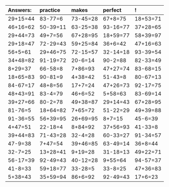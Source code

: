 | Answers: | practice | makes | perfect | ! |
| :--- | :--- | :--- | :--- | :--- |
| 29+15=44 | 83-77=6 | 73-45=28 | 67+8=75 | 18+53=71 | 
| 46+16=62 | 50-39=11 | 63-25=38 | 93-16=77 | 37+28=65 | 
| 29+44=73 | 49+7=56 | 67+28=95 | 18+59=77 | 58+39=97 | 
| 29+18=47 | 72-29=43 | 59+25=84 | 36+6=42 | 47+16=63 | 
| 56+5=61 | 29+46=75 | 72-15=57 | 32-14=18 | 93-39=54 | 
| 34+48=82 | 91-19=72 | 20-6=14 | 90-2=88 | 82-33=49 | 
| 8+29=37 | 66-58=8 | 7+86=93 | 47+27=74 | 83-68=15 | 
| 18+65=83 | 90-81=9 | 4+38=42 | 51-43=8 | 80-67=13 | 
| 84-67=17 | 48+8=56 | 17+7=24 | 47+26=73 | 92-17=75 | 
| 48+43=91 | 83-4=79 | 46+6=52 | 5+58=63 | 83-69=14 | 
| 39+27=66 | 80-2=78 | 49+38=87 | 29+14=43 | 67+28=95 | 
| 81-76=5 | 18+64=82 | 7+65=72 | 51-22=29 | 49+39=88 | 
| 91-36=55 | 56+39=95 | 26+69=95 | 8+7=15 | 45-6=39 | 
| 4+47=51 | 22-18=4 | 8+84=92 | 37+56=93 | 41-33=8 | 
| 39+44=83 | 71-43=28 | 32-4=28 | 60-33=27 | 91-34=57 | 
| 47-9=38 | 7+47=54 | 39+46=85 | 63-49=14 | 36+8=44 | 
| 32-7=25 | 13+28=41 | 9+19=28 | 31-18=13 | 49+22=71 | 
| 56-17=39 | 92-49=43 | 40-12=28 | 9+55=64 | 94-57=37 | 
| 41-8=33 | 59+18=77 | 33-28=5 | 33-8=25 | 47+36=83 | 
| 5+38=43 | 35+59=94 | 86+6=92 | 92-49=43 | 17+6=23 | 
